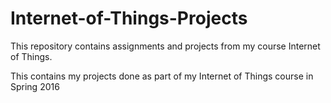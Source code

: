 # Internet-of-Things-Projects
This repository contains assignments and projects from my course Internet of Things.

This contains my projects done as part of my Internet of Things course in Spring 2016

